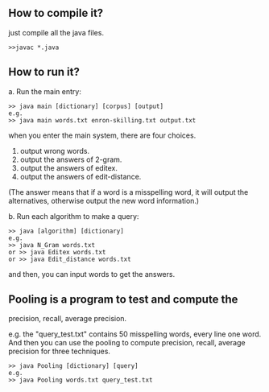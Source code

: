 ## How to compile it?

just compile all the java files.

	>>javac *.java

## How to run it?

a. Run the main entry:

	>> java main [dictionary] [corpus] [output]
	e.g.
	>> java main words.txt enron-skilling.txt output.txt

when you enter the main system, there are four choices.

1. output wrong words.
2. output the answers of 2-gram.
3. output the answers of editex.
4. output the answers of edit-distance.

(The answer means that if a word is a misspelling word, it will output
 the alternatives, otherwise output the new word information.)

b. Run each algorithm to make a query:

	>> java [algorithm] [dictionary]
	e.g. 
	>> java N_Gram words.txt
	or >> java Editex words.txt
	or >> java Edit_distance words.txt

and then, you can input words to get the answers.

## Pooling is a program to test and compute the 
precision, recall, average precision.

e.g. 
the "query_test.txt" contains 50 misspelling 
words, every line one word.
And then you can use the pooling to compute
precision, recall, average precision for three
techniques.

	>> java Pooling [dictionary] [query]
	e.g. 
	>> java Pooling words.txt query_test.txt
